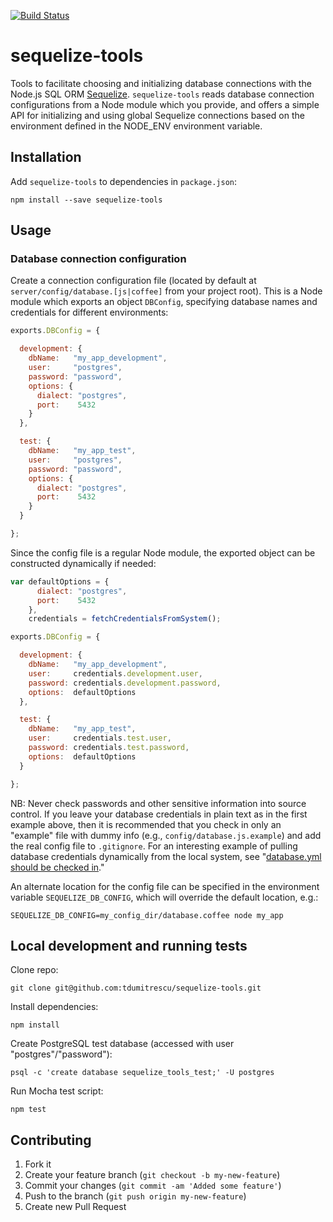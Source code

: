 [![Build Status](https://travis-ci.org/tdumitrescu/sequelize-tools.png?branch=master)](https://travis-ci.org/tdumitrescu/sequelize-tools)

# sequelize-tools

Tools to facilitate choosing and initializing database connections with the Node.js SQL ORM [Sequelize](http://sequelizejs.com/). `sequelize-tools` reads database connection configurations from a Node module which you provide, and offers a simple API for initializing and using global Sequelize connections based on the environment defined in the NODE_ENV environment variable.

## Installation

Add `sequelize-tools` to dependencies in `package.json`:

    npm install --save sequelize-tools

## Usage

### Database connection configuration

Create a connection configuration file (located by default at `server/config/database.[js|coffee]` from your project root). This is a Node module which exports an object `DBConfig`, specifying database names and credentials for different environments:

```javascript
exports.DBConfig = {

  development: {
    dbName:   "my_app_development",
    user:     "postgres",
    password: "password",
    options: {
      dialect: "postgres",
      port:    5432
    }
  },

  test: {
    dbName:   "my_app_test",
    user:     "postgres",
    password: "password",
    options: {
      dialect: "postgres",
      port:    5432
    }
  }

};
```

Since the config file is a regular Node module, the exported object can be constructed dynamically if needed:

```javascript
var defaultOptions = {
      dialect: "postgres",
      port:    5432
    },
    credentials = fetchCredentialsFromSystem();

exports.DBConfig = {

  development: {
    dbName:   "my_app_development",
    user:     credentials.development.user,
    password: credentials.development.password,
    options:  defaultOptions
  },

  test: {
    dbName:   "my_app_test",
    user:     credentials.test.user,
    password: credentials.test.password,
    options:  defaultOptions
  }

};
```

NB: Never check passwords and other sensitive information into source control. If you leave your database credentials in plain text as in the first example above, then it is recommended that you check in only an "example" file with dummy info (e.g., `config/database.js.example`) and add the real config file to `.gitignore`. For an interesting example of pulling database credentials dynamically from the local system, see "[database.yml should be checked in](http://effectif.com/articles/database-yml-should-be-checked-in)."

An alternate location for the config file can be specified in the environment variable `SEQUELIZE_DB_CONFIG`, which will override the default location, e.g.:

    SEQUELIZE_DB_CONFIG=my_config_dir/database.coffee node my_app

## Local development and running tests

Clone repo:

    git clone git@github.com:tdumitrescu/sequelize-tools.git

Install dependencies:

    npm install

Create PostgreSQL test database (accessed with user "postgres"/"password"):

    psql -c 'create database sequelize_tools_test;' -U postgres

Run Mocha test script:

    npm test

## Contributing

1. Fork it
2. Create your feature branch (`git checkout -b my-new-feature`)
3. Commit your changes (`git commit -am 'Added some feature'`)
4. Push to the branch (`git push origin my-new-feature`)
5. Create new Pull Request
